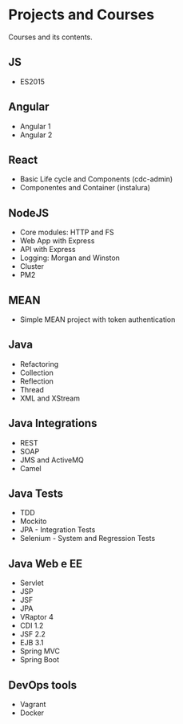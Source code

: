 # Projects and Courses

Courses and its contents.

## JS
* ES2015

## Angular
* Angular 1
* Angular 2

## React
* Basic Life cycle and Components (cdc-admin)
* Componentes and Container (instalura)

## NodeJS
* Core modules: HTTP and FS
* Web App with Express
* API with Express
* Logging: Morgan and Winston
* Cluster
* PM2

## MEAN
* Simple MEAN project with token authentication

## Java
* Refactoring
* Collection
* Reflection
* Thread
* XML and XStream

## Java Integrations
* REST
* SOAP
* JMS and ActiveMQ
* Camel

## Java Tests
* TDD
* Mockito
* JPA - Integration Tests
* Selenium - System and Regression Tests

## Java Web e EE
* Servlet
* JSP
* JSF
* JPA
* VRaptor 4
* CDI 1.2
* JSF 2.2
* EJB 3.1
* Spring MVC
* Spring Boot


## DevOps tools
* Vagrant
* Docker
